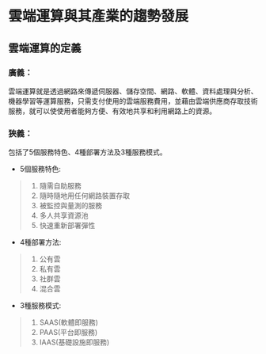 # 雲端運算與其產業的趨勢發展

## 雲端運算的定義

### 廣義：
雲端運算就是透過網路來傳遞伺服器、儲存空間、網路、軟體、資料處理與分析、機器學習等運算服務，只需支付使用的雲端服務費用，並藉由雲端供應商存取技術服務，就可以使使用者能夠方便、有效地共享和利用網路上的資源。

### 狹義：
包括了5個服務特色、4種部署方法及3種服務模式。
* 5個服務特色:
 > 1. 隨需自助服務
 > 2. 隨時隨地用任何網路裝置存取
 > 3. 被監控與量測的服務
 > 4. 多人共享資源池
 > 5. 快速重新部署彈性

* 4種部署方法:
 > 1. 公有雲
 > 2. 私有雲
 > 3. 社群雲
 > 4. 混合雲

* 3種服務模式:
 > 1. SAAS(軟體即服務)
 > 2. PAAS(平台即服務)
 > 3. IAAS(基礎設施即服務)



